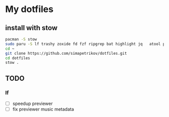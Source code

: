 # My dotfiles

## install with stow

```bash
pacman -S stow
sudo paru -S lf trashy zoxide fd fzf ripgrep bat highlight jq   atool p7zip unrar unzip libarchive poppler mupdf-tools perl-image-exiftool   odt2txt pandoc catdoc lynx w3m elinks transmission-cli   mediainfo imagemagick ffmpegthumbnailer kitty rsync python python-pygments python-xlsx2csv # for lf
cd ~
git clone https://github.com/simapetrikov/dotfiles.git
cd dotfiles
stow .
```


## TODO

### lf

- [ ] speedup previewer
- [ ] fix previewer music metadata
